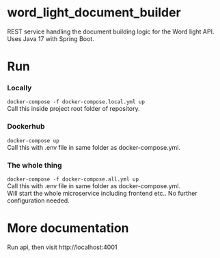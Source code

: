 # word_light_document_builder
REST service handling the document building logic for the Word light API. Uses Java 17 with Spring Boot.

# Run 
### Locally
```docker-compose -f docker-compose.local.yml up``` <br>
Call this inside project root folder of repository. <br>

### Dockerhub
```docker-compose up``` <br>
Call this with .env file in same folder as docker-compose.yml. <br>

### The whole thing
```docker-compose -f docker-compose.all.yml up``` <br>
Call this with .env file in same folder as docker-compose.yml. <br>
Will start the whole microservice including frontend etc.. No further configuration needed.

# More documentation
Run api, then visit http://localhost:4001